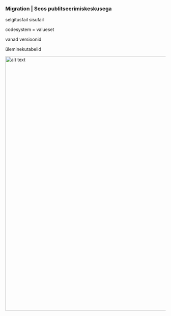 ### Migration | Seos publitseerimiskeskusega

selgitusfail
sisufail

codesystem = valueset

vanad versioonid

üleminekutabelid  

<img src="migration.png" alt="alt text" width="800"/>
<br clear="all"/>

